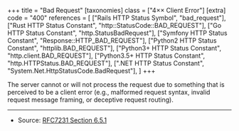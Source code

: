 +++
title = "Bad Request"
[taxonomies]
class = ["4&times;&times; Client Error"]
[extra]
code = "400"
references = [
    ["Rails HTTP Status Symbol", "bad_request"],
    ["Rust HTTP Status Constant", "http::StatusCode::BAD_REQUEST"],
    ["Go HTTP Status Constant", "http.StatusBadRequest"],
    ["Symfony HTTP Status Constant", "Response::HTTP_BAD_REQUEST"],
    ["Python2 HTTP Status Constant", "httplib.BAD_REQUEST"],
    ["Python3+ HTTP Status Constant", "http.client.BAD_REQUEST"],
    ["Python3.5+ HTTP Status Constant", "http.HTTPStatus.BAD_REQUEST"],
    [".NET HTTP Status Constant", "System.Net.HttpStatusCode.BadRequest"],
]
+++

The server cannot or will not process the request due to something that is perceived to be a client error (e.g., malformed request syntax, invalid request message framing, or deceptive request routing).

---

* Source: [RFC7231 Section 6.5.1][1]

[1]: <http://tools.ietf.org/html/rfc7231#section-6.5.1>
